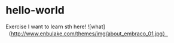 # hello-world
Exercise
I want to learn sth here!
![what]（http://www.enbulake.com/themes/img/about_embraco_01.jpg）
